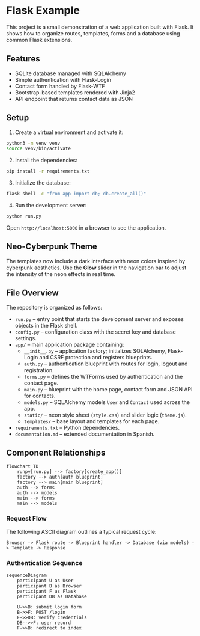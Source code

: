 # Flask Example

This project is a small demonstration of a web application built with Flask. It
shows how to organize routes, templates, forms and a database using common
Flask extensions.

## Features

- SQLite database managed with SQLAlchemy
- Simple authentication with Flask-Login
- Contact form handled by Flask-WTF
- Bootstrap-based templates rendered with Jinja2
- API endpoint that returns contact data as JSON

## Setup

1. Create a virtual environment and activate it:

```bash
python3 -m venv venv
source venv/bin/activate
```

2. Install the dependencies:

```bash
pip install -r requirements.txt
```

3. Initialize the database:

```bash
flask shell -c "from app import db; db.create_all()"
```

4. Run the development server:

```bash
python run.py
```

Open `http://localhost:5000` in a browser to see the application.

## Neo-Cyberpunk Theme

The templates now include a dark interface with neon colors inspired by cyberpunk aesthetics. Use the **Glow** slider in the navigation bar to adjust the intensity of the neon effects in real time.

## File Overview

The repository is organized as follows:

- `run.py` – entry point that starts the development server and exposes objects in the Flask shell.
- `config.py` – configuration class with the secret key and database settings.
- `app/` – main application package containing:
  - `__init__.py` – application factory; initializes SQLAlchemy, Flask-Login and CSRF protection and registers blueprints.
  - `auth.py` – authentication blueprint with routes for login, logout and registration.
  - `forms.py` – defines the WTForms used by authentication and the contact page.
  - `main.py` – blueprint with the home page, contact form and JSON API for contacts.
  - `models.py` – SQLAlchemy models `User` and `Contact` used across the app.
  - `static/` – neon style sheet (`style.css`) and slider logic (`theme.js`).
  - `templates/` – base layout and templates for each page.
- `requirements.txt` – Python dependencies.
- `documentation.md` – extended documentation in Spanish.

## Component Relationships

```mermaid
flowchart TD
    runpy[run.py] --> factory[create_app()]
    factory --> auth[auth blueprint]
    factory --> main[main blueprint]
    auth --> forms
    auth --> models
    main --> forms
    main --> models
```

### Request Flow

The following ASCII diagram outlines a typical request cycle:

```
Browser -> Flask route -> Blueprint handler -> Database (via models) -> Template -> Response
```


### Authentication Sequence

```mermaid
sequenceDiagram
    participant U as User
    participant B as Browser
    participant F as Flask
    participant DB as Database

    U->>B: submit login form
    B->>F: POST /login
    F->>DB: verify credentials
    DB-->>F: user record
    F->>B: redirect to index
```



